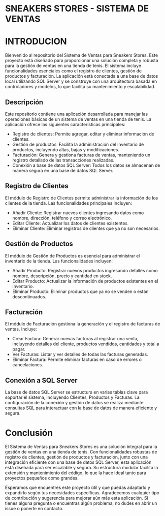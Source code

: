 # SNEAKERS STORES - SISTEMA DE VENTAS


# INTRODUCION

Bienvenido al repositorio del Sistema de Ventas para Sneakers Stores. Este proyecto está diseñado para proporcionar una solución completa y robusta para la gestión de ventas en una tienda de tenis. El sistema incluye funcionalidades esenciales como el registro de clientes, gestión de productos y facturación. La aplicación está conectada a una base de datos local utilizando SQL Server y se construye con una arquitectura basada en controladores y modelos, lo que facilita su mantenimiento y escalabilidad.

## Descripción

Este repositorio contiene una aplicación desarrollada para manejar las operaciones básicas de un sistema de ventas en una tienda de tenis. La aplicación ofrece las siguientes características principales:

- Registro de clientes: Permite agregar, editar y eliminar información de clientes.
- Gestión de productos: Facilita la administración del inventario de productos, incluyendo altas, bajas y modificaciones.
- Facturación: Genera y gestiona facturas de ventas, manteniendo un registro detallado de las transacciones realizadas.
- Conexión a base de datos SQL Server: Todos los datos se almacenan de manera segura en una base de datos SQL Server.

## Registro de Clientes

El módulo de Registro de Clientes permite administrar la información de los clientes de la tienda. Las funcionalidades principales incluyen:

- Añadir Cliente: Registrar nuevos clientes ingresando datos como nombre, dirección, teléfono y correo electrónico.
- Editar Cliente: Actualizar los datos de clientes existentes.
- Eliminar Cliente: Eliminar registros de clientes que ya no son necesarios.
  
## Gestión de Productos

El módulo de Gestión de Productos es esencial para administrar el inventario de la tienda. Las funcionalidades incluyen:

- Añadir Producto: Registrar nuevos productos ingresando detalles como nombre, descripción, precio y cantidad en stock.
- Editar Producto: Actualizar la información de productos existentes en el inventario.
- Eliminar Producto: Eliminar productos que ya no se venden o están descontinuados.

## Facturación

El módulo de Facturación gestiona la generación y el registro de facturas de ventas. Incluye:

- Crear Factura: Generar nuevas facturas al registrar una venta, incluyendo detalles del cliente, productos vendidos, cantidades y total a pagar.
- Ver Facturas: Listar y ver detalles de todas las facturas generadas.
- Eliminar Factura: Permite eliminar facturas en caso de errores o cancelaciones.
  
## Conexión a SQL Server

La base de datos SQL Server se estructura en varias tablas clave para soportar el sistema, incluyendo Clientes, Productos y Facturas. La configuración de la conexión y gestión de datos se realiza mediante consultas SQL para interactuar con la base de datos de manera eficiente y segura.


# Conclusión

El Sistema de Ventas para Sneakers Stores es una solución integral para la gestión de ventas en una tienda de tenis. Con funcionalidades robustas de registro de clientes, gestión de productos y facturación, junto con una integración eficiente con una base de datos SQL Server, esta aplicación está diseñada para ser escalable y segura. Su estructura modular facilita la extensión y mantenimiento del código, lo que la hace ideal tanto para proyectos pequeños como grandes.

Esperamos que encuentres este proyecto útil y que puedas adaptarlo y expandirlo según tus necesidades específicas. Agradecemos cualquier tipo de contribución y sugerencia para mejorar aún más esta aplicación. Si tienes alguna pregunta o encuentras algún problema, no dudes en abrir un issue o ponerte en contacto.

